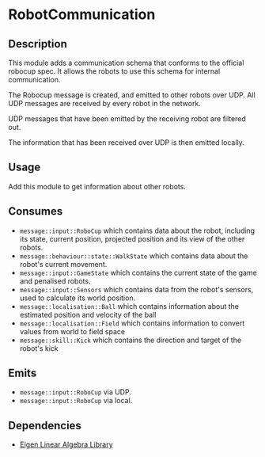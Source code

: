 # RobotCommunication

## Description

This module adds a communication schema that conforms to the official
robocup spec. It allows the robots to use this schema for internal communication.

The Robocup message is created, and emitted to other robots over UDP. All UDP messages are received by every robot in the network.

UDP messages that have been emitted by the receiving robot are filtered out.

The information that has been received over UDP is then emitted locally.

## Usage

Add this module to get information about other robots.

## Consumes

- `message::input::RoboCup` which contains data about the robot, including its state, current position, projected position and its view of the other robots.
- `message::behaviour::state::WalkState` which contains data about the robot's current movement.
- `message::input::GameState` which contains the current state of the game and penalised robots.
- `message::input::Sensors` which contains data from the robot's sensors, used to calculate its world position.
- `message::localisation::Ball` which contains information about the estimated position and velocity of the ball
- `message::localisation::Field` which contains information to convert values from world to field space
- `message::skill::Kick` which contains the direction and target of the robot's kick

## Emits

- `message::input::RoboCup` via UDP.
- `message::input::RoboCup` via local.

## Dependencies

- [Eigen Linear Algebra Library](https://eigen.tuxfamily.org/index.php)
